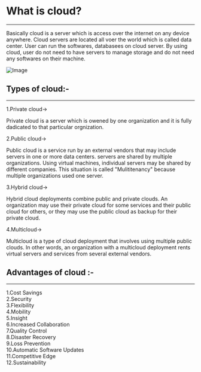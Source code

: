 # What is cloud?
***
Basically cloud is a server which is access over the internet on any device anywhere. Cloud servers are located all voer the world which is called data center. User can run the softwares, databasees on cloud server. By using cloud, user do not need to have servers to manage storage and do not need  any softwares on their machine. 

![Image](https://www.cloudflare.com/resources/images/slt3lc6tev37/3YT0gya2bkUeuMrnGxhjAZ/4146c20c214cf001c74c0868ddfb9503/what-is-the-cloud.png)



## Types of cloud:-
***
 1.Private cloud->
 
Private cloud is a server which is owened by one organization and it is fully dadicated to that particular orgnization.

2.Public cloud->

Public cloud is a service run by an external vendors that may include servers in one or more data centers. servers are shared by multiple organizations. Using virtual machines, individual servers may be shared by different companies. This situation is called "Mulititenancy" because multiple organizations used one server.
 
3.Hybrid cloud->

Hybrid cloud deployments combine public and private clouds.  An organization may use their private cloud for some services and their public cloud for others, or they may use the public cloud as backup for their private cloud.

4.Multicloud->

Multicloud is a type of cloud deployment that involves using multiple public clouds. In other words, an organization with a multicloud deployment rents virtual servers and services from several external vendors.

## Advantages of cloud :-
***
1.Cost Savings\
2.Security\
3.Flexibility\
4.Mobility\
5.Insight\
6.Increased Collaboration\
7.Quality Control\
8.Disaster Recovery\
9.Loss Prevention\
10.Automatic Software Updates\
11.Competitive Edge\
12.Sustainability

